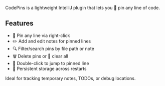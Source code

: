 CodePins is a lightweight IntelliJ plugin that lets you 📌 pin any line of code.

## Features
- 📌 Pin any line via right-click
- ✏️ Add and edit notes for pinned lines
- 🔍 Filter/search pins by file path or note
- 🗑 Delete pins or 🧹 clear all
- 🧭 Double-click to jump to pinned line
- 💾 Persistent storage across restarts

Ideal for tracking temporary notes, TODOs, or debug locations.